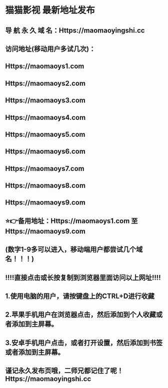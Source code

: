 # 猫猫影视 最新地址发布 
## 导 航 永 久 域 名：Https://maomaoyingshi.cc

## 访问地址(移动用户多试几次)：
## Https://maomaoys1.com
## Https://maomaoys2.com
## Https://maomaoys3.com
## Https://maomaoys4.com
## Https://maomaoys5.com
## Https://maomaoys6.com
## Https://maomaoys7.com
## Https://maomaoys8.com
## Https://maomaoys9.com

##
## ⭐️👉备用地址：Https://maomaoys1.com 至 Https://maomaoys9.com
## (数字1-9多可以进入，移动端用户都尝试几个域名！！！)
## 
## ‼️‼️直接点击或长按复制到浏览器里面访问以上网址‼️‼️ 
##
##
## 1.使用电脑的用户，请按键盘上的CTRL+D进行收藏
## 2.苹果手机用户在浏览器点击，然后添加到个人收藏或者添加到主屏幕。
## 3.安卓手机用户点击，或者打开设置，然后添加到书签或者添加到主屏幕。
##
## 谨记永久发布页哦，二师兄都记住了呢！ Https://maomaoyingshi.cc
